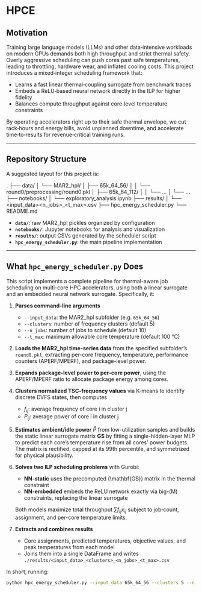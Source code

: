 # HPCE

## Motivation

Training large language models (LLMs) and other data‐intensive workloads on modern GPUs demands both high throughput and strict thermal safety.  Overly aggressive scheduling can push cores past safe temperatures, leading to throttling, hardware wear, and inflated cooling costs.  This project introduces a mixed‐integer scheduling framework that:

- Learns a fast linear thermal‐coupling surrogate from benchmark traces  
- Embeds a ReLU‐based neural network directly in the ILP for higher fidelity  
- Balances compute throughput against core‐level temperature constraints  

By operating accelerators right up to their safe thermal envelope, we cut rack‐hours and energy bills, avoid unplanned downtime, and accelerate time‐to‐results for revenue‐critical training runs.

---
## Repository Structure

A suggested layout for this project is:

.
├── data/
│ └── MAR2_hpl/
│ ├── 65k_64_56/
│ │ └── round0/preprocessing/round0.pkl
│ ├── 65k_64_112/
│ │ └── …
│ └── …
├── notebooks/
│ └── exploratory_analysis.ipynb
├── results/
│ └── <input_data><clusters><n_jobs>_<t_max>.csv
├── hpc_energy_scheduler.py
└── README.md

- **`data/`**: raw MAR2_hpl pickles organized by configuration  
- **`notebooks/`**: Jupyter notebooks for analysis and visualization  
- **`results/`**: output CSVs generated by the scheduler script  
- **`hpc_energy_scheduler.py`**: the main pipeline implementation  
---

## What `hpc_energy_scheduler.py` Does

This script implements a complete pipeline for thermal-aware job scheduling on multi-core HPC accelerators, using both a linear surrogate and an embedded neural network surrogate. Specifically, it:

1. **Parses command-line arguments**  
   - `--input_data`: the MAR2_hpl subfolder (e.g. `65k_64_56`)  
   - `--clusters`: number of frequency clusters (default 5)  
   - `--n_jobs`: number of jobs to schedule (default 10)  
   - `--t_max`: maximum allowable core temperature (default 100 °C)  

2. **Loads the MAR2_hpl time-series data** from the specified subfolder’s `round0.pkl`, extracting per-core frequency, temperature, performance counters (APERF/MPERF), and package-level power.

3. **Expands package-level power to per-core power**, using the APERF/MPERF ratio to allocate package energy among cores.

4. **Clusters normalized TSC-frequency values** via K-means to identify discrete DVFS states, then computes  
   - $f_{ij}$: average frequency of core i in cluster j  
   - $P_{ij}$: average power of core i in cluster j  

5. **Estimates ambient/idle power** $\bar P$ from low-utilization samples and builds the static linear surrogate matrix $\mathbf{GS}$ by fitting a single-hidden-layer MLP to predict each core’s temperature rise from all cores’ power budgets. The matrix is rectified, capped at its 99th percentile, and symmetrized for physical plausibility.

6. **Solves two ILP scheduling problems** with Gurobi:  
   - **NN-static** uses the precomputed \(\mathbf{GS}\) matrix in the thermal constraint  
   - **NN-embedded** embeds the ReLU network exactly via big-\(M\) constraints, replacing the linear surrogate  

   Both models maximize total throughput $\sum f_{ij} x_{ij}$ subject to job‐count, assignment, and per-core temperature limits.

7. **Extracts and combines results**  
   - Core assignments, predicted temperatures, objective values, and peak temperatures from each model  
   - Joins them into a single DataFrame and writes `./results/<input_data>_<clusters>_<n_jobs>_<t_max>.csv`

In short, running:

```bash
python hpc_energy_scheduler.py --input_data 65k_64_56 --clusters 5 --n_jobs 110 --t_max 85
```
